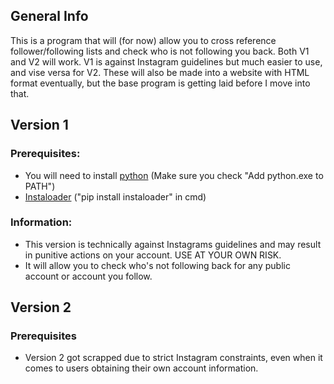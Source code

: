 ## General Info
This is a program that will (for now) allow you to cross reference follower/following lists and check who is not following you back. Both V1 and V2 will work. V1 is against Instagram guidelines but much easier to use, and vise versa for V2. 
These will also be made into a website with HTML format eventually, but the base program is getting laid before I move into that. 

## Version 1
### Prerequisites:
- You will need to install [python](https://www.python.org/downloads/) (Make sure you check "Add python.exe to PATH")
- [Instaloader](https://github.com/instaloader/instaloader) ("pip install instaloader" in cmd)
### Information:
- This version is technically against Instagrams guidelines and may result in punitive actions on your account. USE AT YOUR OWN RISK.
- It will allow you to check who's not following back for any public account or account you follow.

## Version 2
### Prerequisites
- Version 2 got scrapped due to strict Instagram constraints, even when it comes to users obtaining their own account information. 
